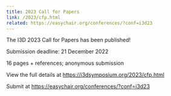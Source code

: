 ```yaml
---
title: 2023 Call for Papers
link: /2023/cfp.html
related: https://easychair.org/conferences/?conf=i3d23
---
```


The I3D 2023 Call for Papers has been published!

Submission deadline: 21 December 2022
<!--more-->

16 pages + references; anonymous submission

View the full details at <https://i3dsymposium.org/2023/cfp.html>

Submit at <https://easychair.org/conferences/?conf=i3d23>

